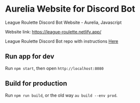 # Aurelia Website for Discord Bot

League Roulette Discord Bot Website - Aurelia, Javascript

Website link: https://league-roulette.netlify.app/

League Roulette Discord Bot repo with instructions [Here](https://github.com/RicardoMuchacho/LoL-discordBot)

## Run app for dev

Run `npm start`, then open `http://localhost:8080`

## Build for production

Run `npm run build`, or the old way `au build --env prod`.
